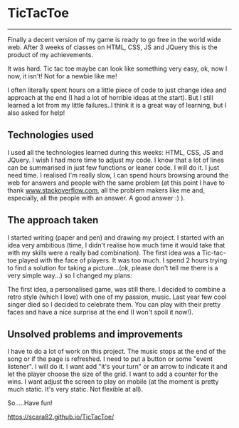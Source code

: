 # TicTacToe
-------------
Finally a decent version of my game is ready to go free in the world wide web.
After 3 weeks of classes on HTML, CSS, JS and JQuery this is the product of my achievements.

It was hard. Tic tac toe maybe can look like something very easy, ok, now I now, it isn't! Not for a newbie like me!

I often literally spent hours on a little piece of code to just change idea and approach at the end (I had a lot of horrible ideas at the start). But I still learned a lot from my little failures..I think it is a great way of learning, but I also asked for help!

Technologies used
-----------------
I used all the technologies learned during this weeks: HTML, CSS, JS and JQuery.
I wish I had more time to adjust my code. I know that a lot of lines can be summarised in just few functions or leaner code. I will do it. I just need time.
I realised I'm really slow, I can spend hours browsing around the web for answers and people with the same problem (at this point I have to thank www.stackoverflow.com, all the problem makers like me and, especially, all the people with an answer. A good answer :) ).

The approach taken
------------------
I started writing (paper and pen) and drawing my project. I started with an idea very ambitious (time, I didn't realise how much time it would take that with my skills were a really bad combination). The first idea was a Tic-tac-toe played with the face of players. It was too much. I spend 2 hours trying to find a solution for taking a picture...(ok, please don't tell me there is a very simple way...) so I changed my plans:

The first idea, a personalised game, was still there. I decided to combine a retro style (which I love) with one of my passion, music. Last year few cool singer died so I decided to celebrate them. You can play with their pretty faces and have a nice surprise at the end (I won't spoil it now!).

Unsolved problems and improvements
----------------------------------
I have to do a lot of work on this project.
The music stops at the end of the song or if the page is refreshed. I need to put a button or some "event listener". I will do it.
I want add "it's your turn" or an arrow to indicate it and let the player choose the size of the grid.
I want to add a counter for the wins.
I want adjust the screen to play on mobile (at the moment is pretty much static. It's very static. Not flexible at all).

So.....Have fun!

https://scara82.github.io/TicTacToe/
